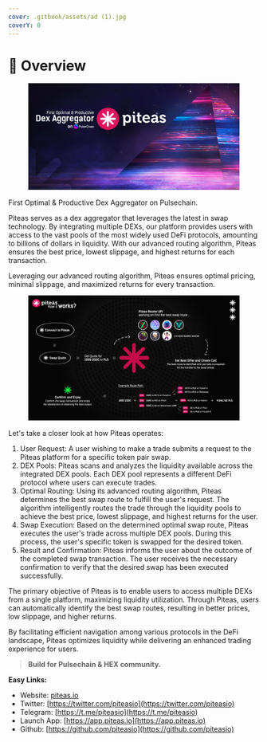 ```yaml
---
cover: .gitbook/assets/ad (1).jpg
coverY: 0
---
```


# 💠 Overview

<figure><img src=".gitbook/assets/p1.jpg" alt=""><figcaption></figcaption></figure>

First Optimal & Productive Dex Aggregator on Pulsechain.

Piteas serves as a dex aggregator that leverages the latest in swap technology. By integrating multiple DEXs, our platform provides users with access to the vast pools of the most widely used DeFi protocols, amounting to billions of dollars in liquidity. With our advanced routing algorithm, Piteas ensures the best price, lowest slippage, and highest returns for each transaction.

Leveraging our advanced routing algorithm, Piteas ensures optimal pricing, minimal slippage, and maximized returns for every transaction.

<figure><img src=".gitbook/assets/howitworks (1).jpg" alt=""><figcaption></figcaption></figure>

Let's take a closer look at how Piteas operates:

1. User Request: A user wishing to make a trade submits a request to the Piteas platform for a specific token pair swap.
2. DEX Pools: Piteas scans and analyzes the liquidity available across the integrated DEX pools. Each DEX pool represents a different DeFi protocol where users can execute trades.
3. Optimal Routing: Using its advanced routing algorithm, Piteas determines the best swap route to fulfill the user's request. The algorithm intelligently routes the trade through the liquidity pools to achieve the best price, lowest slippage, and highest returns for the user.
4. Swap Execution: Based on the determined optimal swap route, Piteas executes the user's trade across multiple DEX pools. During this process, the user's specific token is swapped for the desired token.
5. Result and Confirmation: Piteas informs the user about the outcome of the completed swap transaction. The user receives the necessary confirmation to verify that the desired swap has been executed successfully.

The primary objective of Piteas is to enable users to access multiple DEXs from a single platform, maximizing liquidity utilization. Through Piteas, users can automatically identify the best swap routes, resulting in better prices, low slippage, and higher returns.

By facilitating efficient navigation among various protocols in the DeFi landscape, Piteas optimizes liquidity while delivering an enhanced trading experience for users.

> **Build for Pulsechain & HEX community.**

**Easy Links:**

* Website: [piteas.io](https://piteas.io/)
* Twitter: [https://twitter.com/piteasio](https://twitter.com/piteasio)
* Telegram: [https://t.me/piteasio](https://t.me/piteasio)
* Launch App: [https://app.piteas.io](https://app.piteas.io)
* Github: [https://github.com/piteasio](https://github.com/piteasio)
